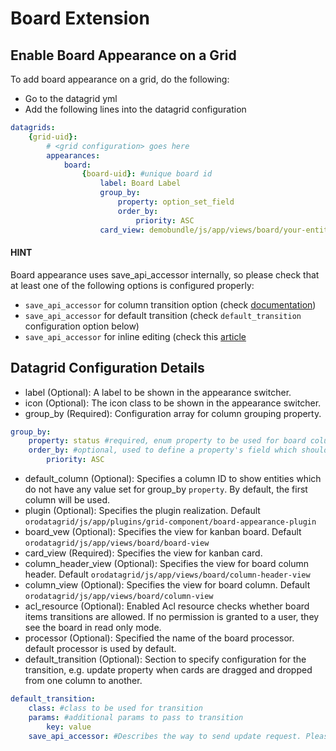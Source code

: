 <a id="customize-datagrids-extensions-board"></a>

# Board Extension

## Enable Board Appearance on a Grid

To add board appearance on a grid, do the following:

- Go to the datagrid yml
- Add the following lines into the datagrid configuration

```yaml
datagrids:
    {grid-uid}:
        # <grid configuration> goes here
        appearances:
            board:
                {board-uid}: #unique board id
                    label: Board Label
                    group_by:
                        property: option_set_field
                        order_by:
                            priority: ASC
                    card_view: demobundle/js/app/views/board/your-entity-card-view
```

#### HINT
Board appearance uses save_api_accessor internally, so please check that at least one of the following options is configured properly:

* `save_api_accessor` for column transition option (check [documentation](../../../../../bundles/platform/UIBundle/client-side/api-accessor.md#bundle-docs-platform-ui-bundle-apiaccessor))
* `save_api_accessor` for default transition (check `default_transition` configuration option below)
* `save_api_accessor` for inline editing (check this [article](inline-editing.md#customize-datagrid-extensions-inline-editing)

## Datagrid Configuration Details

- label (Optional): A label to be shown in the appearance switcher.
- icon (Optional): The icon class to be shown in the appearance switcher.
- group_by (Required): Configuration array for column grouping property.

```yaml
group_by:
    property: status #required, enum property to be used for board columns
    order_by: #optional, used to define a property's field which should be used for columns sort order.
        priority: ASC
```

- default_column (Optional): Specifies a column ID to show entities which do not have any value set for group_by `property`. By default, the first column will be used.
- plugin (Optional): Specifies the plugin realization. Default `orodatagrid/js/app/plugins/grid-component/board-appearance-plugin`
- board_vew (Optional): Specifies the view for kanban board. Default `orodatagrid/js/app/views/board/board-view`
- card_view (Required): Specifies the view for kanban card.
- column_header_view (Optional): Specifies the view for board column header. Default `orodatagrid/js/app/views/board/column-header-view`
- column_view (Optional): Specifies the view for board column. Default `orodatagrid/js/app/views/board/column-view`
- acl_resource (Optional): Enabled Acl resource checks whether board items transitions are allowed. If no permission is granted to a user, they see the board in read only mode.
- processor (Optional): Specified the name of the board processor. default processor is used by default.
- default_transition (Optional): Section to specify configuration for the transition, e.g. update property when cards are dragged and dropped from one column to another.

```yaml
default_transition:
    class: #class to be used for transition
    params: #additional params to pass to transition
        key: value
    save_api_accessor: #Describes the way to send update request. Please see documentation for :ref:`oroui/js/tools/api-accessor <bundle-docs-platform-ui-bundle-apiaccessor>`.
```
